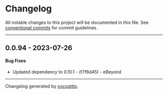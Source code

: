 # Changelog
All notable changes to this project will be documented in this file. See [conventional commits](https://www.conventionalcommits.org/) for commit guidelines.

- - -
## 0.0.94 - 2023-07-26
#### Bug Fixes
- Updated dependency to 0.10.1 - (f7f8d45) - eBeyond

- - -

Changelog generated by [cocogitto](https://github.com/cocogitto/cocogitto).